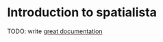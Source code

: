 # Introduction to spatialista

TODO: write [great documentation](http://jacobian.org/writing/what-to-write/)
